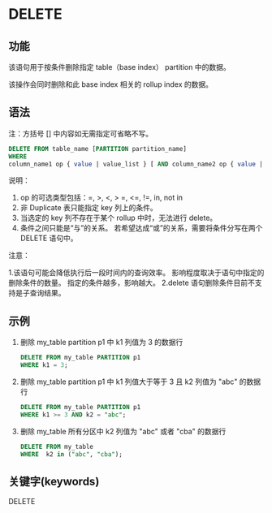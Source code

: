 # DELETE

## 功能

该语句用于按条件删除指定 table（base index） partition 中的数据。

该操作会同时删除和此 base index 相关的 rollup index 的数据。

## 语法

注：方括号 [] 中内容如无需指定可省略不写。

```sql
DELETE FROM table_name [PARTITION partition_name]
WHERE
column_name1 op { value | value_list } [ AND column_name2 op { value | value_list } ...];
```

说明：

1. op 的可选类型包括：=, >, <, > =, <=, !=, in, not in
2. 非 Duplicate 表只能指定 key 列上的条件。
3. 当选定的 key 列不存在于某个 rollup 中时，无法进行 delete。
4. 条件之间只能是“与”的关系。
若希望达成“或”的关系，需要将条件分写在两个 DELETE 语句中。

注意：

1.该语句可能会降低执行后一段时间内的查询效率。
影响程度取决于语句中指定的删除条件的数量。
指定的条件越多，影响越大。
2.delete 语句删除条件目前不支持是子查询结果。

## 示例

1. 删除 my_table partition p1 中 k1 列值为 3 的数据行

    ```sql
    DELETE FROM my_table PARTITION p1
    WHERE k1 = 3;
    ```

2. 删除 my_table partition p1 中 k1 列值大于等于 3 且 k2 列值为 "abc" 的数据行

    ```sql
    DELETE FROM my_table PARTITION p1
    WHERE k1 >= 3 AND k2 = "abc";
    ```

3. 删除 my\_table 所有分区中 k2 列值为 "abc" 或者 "cba" 的数据行

    ```sql
    DELETE FROM my_table
    WHERE  k2 in ("abc", "cba");
    ```

## 关键字(keywords)

DELETE
